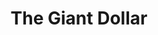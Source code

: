 ---
pid: mp25
title: The Giant Dollar
location_transcription: City Hall Courtyard
coordinates: "[-75.163575421308, 39.95243464784]"
zipcode: '19143'
gen_neighborhood: West Philadelphia
neighborhood: University City
outside_phl: 
age: '21'
age_range: 20-29
instagram: 
image_file_name: mp_25.jpg
proposal_transcription: My idea for a monument would be the giant dollar placed in
  the middle of city hall courtyard. This is because America is all about being the
  free country bath physically, lawfully and financially. First, you would make a
  rectangle shape, make the dollar green. In the middle, you would carve different
  people out of the face of the president that found freedom in America.
topic: Politics
topic_summary: '0'
type: Interactive
keywords_other: 
credit: Dacia L. Clark-Nedo
image_labels: 
twitter: 
facebook: 
permalink: "/monuments/mp25/"
layout: item-page
---